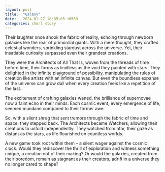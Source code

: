 ```yaml
---
layout: post
title:  "Galaxy"
date:   2024-01-27 18:39:03 +0530
categories: short story
---
```



Their laughter once shook the fabric of reality, echoing through newborn galaxies like the roar of primordial giants. With a mere thought, they crafted celestial wonders, sprinkling stardust across the universe. Yet, their insatiable curiosity surpassed even their grandest creations.

They were the Architects of All That Is, woven from the threads of time before time, their forms as limitless as the void they painted with stars. They delighted in the infinite playground of possibility, manipulating the rules of creation like artists with an infinite canvas. But even the boundless expanse of the universe can grow dull when every creation feels like a repetition of the last.

The excitement of crafting galaxies waned, the brilliance of supernovae now a faint echo in their minds. Each cosmic event, every emergence of life, seemed mundane compared to their former awe.

So, with a silent shrug that sent tremors through the fabric of time and space, they stepped back. The Architects became Watchers, allowing their creations to unfold independently. They watched from afar, their gaze as distant as the stars, as life flourished on countless worlds.

A new game took root within them – a silent wager against the cosmic clock. Would they rediscover the thrill of exploration and witness something unique, a creation not of their making? Or would the galaxies, created from their boredom, remain as stagnant as their creators, adrift in a universe they no longer cared to shape?
